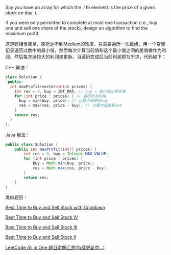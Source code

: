 Say you have an array for which the  _i_ th element is the price of a given stock on day  _i_.

If you were only permitted to complete at most one transaction (i.e., buy one and sell one share of the stock), design an algorithm to find the maximum profit.

这道题相当简单，感觉达不到Medium的难度，只需要遍历一次数组，用一个变量记录遍历过数中的最小值，然后每次计算当前值和这个最小值之间的差值做作为利润，然后每次选较大的利润来更新。当遍历完成后当前利润即为所求，代码如下：

C++ 解法：

```cpp
class Solution {
 public:
  int maxProfit(vector<int>& prices) {
    int res = 0, buy = INT_MAX; // buy = 最小值记录变量
    for (int price : prices) { // 遍历所有价格
      buy = min(buy, price); // 以最小值更新buy
      res = max(res, price - buy); // 以最大值更新res
    }
    return res;
  }
};
```

Java 解法：

```java
public class Solution {
    public int maxProfit(int[] prices) {
        int res = 0, buy = Integer.MAX_VALUE;
        for (int price : prices) {
            buy = Math.min(buy, price);
            res = Math.max(res, price - buy);
        }
        return res;
    }
}
```

类似题目：

[Best Time to Buy and Sell Stock with Cooldown](http://www.cnblogs.com/grandyang/p/4997417.html)

[Best Time to Buy and Sell Stock IV](http://www.cnblogs.com/grandyang/p/4295761.html)

[Best Time to Buy and Sell Stock III](http://www.cnblogs.com/grandyang/p/4281975.html)

[Best Time to Buy and Sell Stock II](http://www.cnblogs.com/grandyang/p/4280803.html)

[LeetCode All in One 题目讲解汇总(持续更新中...)](http://www.cnblogs.com/grandyang/p/4606334.html)